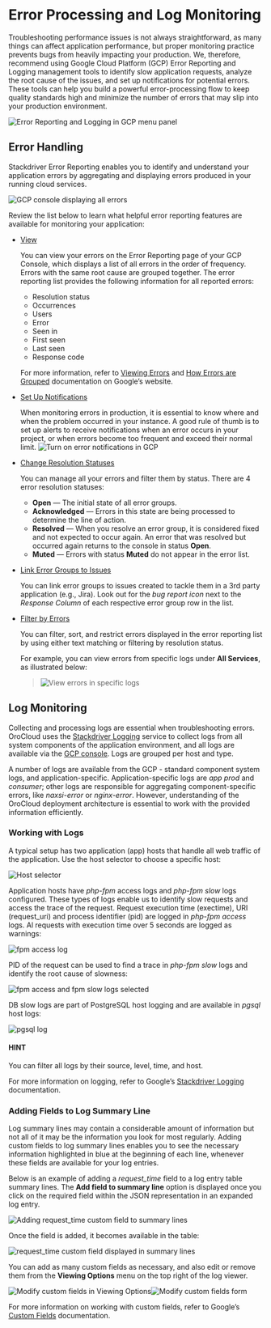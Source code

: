 <a id="orocloud-errors"></a>

# Error Processing and Log Monitoring

Troubleshooting performance issues is not always straightforward, as many things can affect application performance, but proper monitoring practice prevents bugs from heavily impacting your production. We, therefore, recommend using Google Cloud Platform (GCP) Error Reporting and Logging management tools to identify slow application requests, analyze the root cause of the issues, and set up notifications for potential errors. These tools can help you build a powerful error-processing flow to keep quality standards high and minimize the number of errors that may slip into your production environment.

![Error Reporting and Logging in GCP menu panel](cloud/img/gcp/gcp-menu.png)

## Error Handling

Stackdriver Error Reporting enables you to identify and understand your application errors by aggregating and displaying errors produced in your running cloud services.

![GCP console displaying all errors](cloud/img/gcp/gcp-console.png)

Review the list below to learn what helpful error reporting features are available for monitoring your application:

* <a href="https://cloud.google.com/error-reporting/docs/managing-errors" target="_blank">View</a>

  You can view your errors on the Error Reporting page of your GCP Console, which displays a list of all errors in the order of frequency. Errors with the same root cause are grouped together. The error reporting list provides the following information for all reported errors:
  * Resolution status
  * Occurrences
  * Users
  * Error
  * Seen in
  * First seen
  * Last seen
  * Response code

  For more information, refer to <a href="https://cloud.google.com/error-reporting/docs/viewing-errors" target="_blank">Viewing Errors</a> and <a href="https://cloud.google.com/error-reporting/docs/grouping-errors" target="_blank">How Errors are Grouped</a> documentation on Google’s website.
* <a href="https://cloud.google.com/error-reporting/docs/notifications" target="_blank">Set Up Notifications</a>

  When monitoring errors in production, it is essential to know where and when the problem occurred in your instance. A good rule of thumb is to set up alerts to receive notifications when an error occurs in your project, or when errors become too frequent and exceed their normal limit.
  ![Turn on error notifications in GCP](cloud/img/gcp/enable-notifications.png)
* <a href="https://cloud.google.com/error-reporting/docs/managing-errors" target="_blank">Change Resolution Statuses</a>

  You can manage all your errors and filter them by status. There are 4 error resolution statuses:
  * **Open** — The initial state of all error groups.
  * **Acknowledged** — Errors in this state are being processed to determine the line of action.
  * **Resolved** — When you resolve an error group, it is considered fixed and not expected to occur again. An error that was resolved but occurred again returns to the console in status **Open**.
  * **Muted** — Errors with status **Muted** do not appear in the error list.
* <a href="https://cloud.google.com/error-reporting/docs/managing-errors#linking-issues" target="_blank">Link Error Groups to Issues</a>

  You can link error groups to issues created to tackle them in a 3rd party application (e.g., Jira). Look out for the *bug report icon* next to the *Response Column* of each respective error group row in the list.
* <a href="https://cloud.google.com/error-reporting/docs/viewing-errors#filtering" target="_blank">Filter by Errors</a>

  You can filter, sort, and restrict errors displayed in the error reporting list by using either text matching or filtering by resolution status.

  For example, you can view errors from specific logs under **All Services**, as illustrated below:
  > ![View errors in specific logs](cloud/img/gcp/all-services.png)

## Log Monitoring

Collecting and processing logs are essential when troubleshooting errors. OroCloud uses the <a href="https://cloud.google.com/logging/docs/view/overview" target="_blank">Stackdriver Logging</a> service to collect logs from all system components of the application environment, and all logs are available via the <a href="https://cloud.google.com/cloud-console/" target="_blank">GCP console</a>. Logs are grouped per host and type.

A number of logs are available from the GCP - standard component system logs, and application-specific. Application-specific logs are *app prod* and *consumer*; other logs are responsible for aggregating component-specific errors, like *naxsi-error* or *nginx-error*. However, understanding of the OroCloud deployment architecture is essential to work with the provided information efficiently.

### Working with Logs

A typical setup has two application (app) hosts that handle all web traffic of the application. Use the host selector to choose a specific host:

![Host selector](cloud/img/gcp/webserver-logs.png)

Application hosts have *php-fpm* access logs and *php-fpm slow* logs configured. These types of logs enable us to identify slow requests and access the trace of the request. Request execution time (exectime), URI (request_uri) and process identifier (pid) are logged in *php-fpm access* logs. Al requests with execution time over 5 seconds are logged as warnings:

![fpm access log](cloud/img/gcp/fpm-access.png)

PID of the request can be used to find a trace in *php-fpm slow* logs and identify the root cause of slowness:

![fpm access and fpm slow logs selected](cloud/img/gcp/fpm-access-slow.png)

DB slow logs are part of PostgreSQL host logging and are available in *pgsql* host logs:

![pgsql log](cloud/img/gcp/pgsql-log.png)

#### HINT
You can filter all logs by their source, level, time, and host.

For more information on logging, refer to Google’s <a href="https://cloud.google.com/logging/docs/view/overview" target="_blank">Stackdriver Logging</a> documentation.

### Adding Fields to Log Summary Line

Log summary lines may contain a considerable amount of information but not all of it may be the information you look for most regularly. Adding custom fields to log summary lines enables you to see the necessary information highlighted in blue at the beginning of each line, whenever these fields are available for your log entries.

Below is an example of adding a *request_time* field to a log entry table summary lines. The **Add field to summary line** option is displayed once you click on the required field within the JSON representation in an expanded log entry.

![Adding request_time custom field to summary lines](cloud/img/gcp/request-time.png)

Once the field is added, it becomes available in the table:

![request_time custom field displayed in summary lines](cloud/img/gcp/request-time-in-grid.png)

You can add as many custom fields as necessary, and also edit or remove them from the **Viewing Options** menu on the top right of the log viewer.

![Modify custom fields in Viewing Options](cloud/img/gcp/modify-custom-fields.png)![Modify custom fields form](cloud/img/gcp/edit-custom-fields-form.png)

For more information on working with custom fields, refer to Google’s <a href="https://cloud.google.com/logging/docs/view/overview#custom-fields" target="_blank">Custom Fields</a> documentation.
